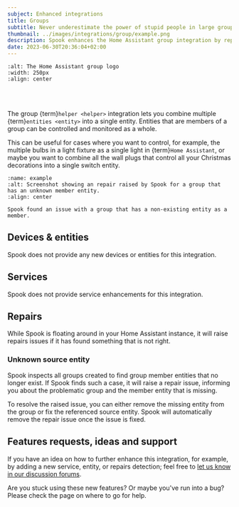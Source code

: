 ```yaml
---
subject: Enhanced integrations
title: Groups
subtitle: Never underestimate the power of stupid people in large groups.
thumbnail: ../images/integrations/group/example.png
description: Spook enhances the Home Assistant group integration by report issues in the repairs dashboard if members are missing.
date: 2023-06-30T20:36:04+02:00
---
```


```{image} https://brands.home-assistant.io/group/logo.png
:alt: The Home Assistant group logo
:width: 250px
:align: center
```

<br><br>

The group {term}`helper <helper>` integration lets you combine multiple {term}`entities <entity>` into a single entity. Entities that are members of a group can be controlled and monitored as a whole.

This can be useful for cases where you want to control, for example, the multiple bulbs in a light fixture as a single light in {term}`Home Assistant`, or maybe you want to combine all the wall plugs that control all your Christmas decorations into a single switch entity.

```{figure} ../images/integrations/group/example.png
:name: example
:alt: Screenshot showing an repair raised by Spook for a group that has an unknown member entity.
:align: center

Spook found an issue with a group that has a non-existing entity as a member.
```

## Devices & entities

Spook does not provide any new devices or entities for this integration.

## Services

Spook does not provide service enhancements for this integration.

## Repairs

While Spook is floating around in your Home Assistant instance, it will raise repairs issues if it has found something that is not right.

### Unknown source entity

Spook inspects all groups created to find group member entities that no longer exist. If Spook finds such a case, it will raise a repair issue, informing you about the problematic group and the member entity that is missing.

To resolve the raised issue, you can either remove the missing entity from the group or fix the referenced source entity. Spook will automatically remove the repair issue once the issue is fixed.

## Features requests, ideas and support

If you have an idea on how to further enhance this integration, for example, by adding a new service, entity, or repairs detection; feel free to [let us know in our discussion forums](https://github.com/frenck/spook/discussions).

Are you stuck using these new features? Or maybe you've run into a bug? Please check the [](../support) page on where to go for help.
